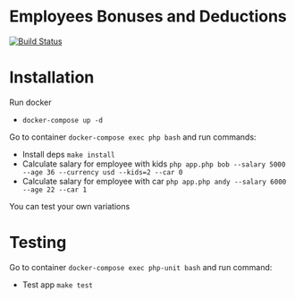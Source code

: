 Employees Bonuses and Deductions
=========

[![Build Status](https://travis-ci.org/miholeus/bonuses.svg?branch=master)](https://travis-ci.org/miholeus/bonuses)

Installation
===
Run docker
* `docker-compose up -d`

Go to container `docker-compose exec php bash` and run commands:
* Install deps
`make install` 
* Calculate salary for employee with kids
`php app.php bob --salary 5000 --age 36 --currency usd --kids=2 --car 0`
* Calculate salary for employee with car
`php app.php andy --salary 6000 --age 22 --car 1`

You can test your own variations

Testing
===
Go to container
`docker-compose exec php-unit bash` and run command:

* Test app
`make test`
